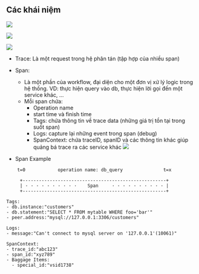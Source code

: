 ## Các khái niệm

![](https://opentracing.io/img/OTHT_2.png)

![](https://opentracing.io/img/OTHT_3.png)

![](https://opentracing.io/img/overview-intro/tracing1_0.png)

- Trace: Là một request trong hệ phân tán (tập hợp của nhiều span)
- Span: 
  - Là một phần của workflow, đại diện cho một đơn vị xử lý logic trong hệ thống. VD: thực hiện query vào db, thực hiện lời gọi đến một service khác, ...
  - Mỗi span chứa:
    - Operation name
    - start time và finish time
    - Tags: chứa thông tin về trace data (những giá trị tồn tại trong suốt span)
    - Logs: capture lại những event trong span (debug)
    - SpanContext: chứa traceID, spanID và các thông tin khác giúp quảng bá trace ra các service khác
    ![](https://opentracing.io/img/overview:tracers/Extract.png)

- Span Example 
```
    t=0            operation name: db_query               t=x

     +-----------------------------------------------------+
     | · · · · · · · · · ·    Span     · · · · · · · · · · |
     +-----------------------------------------------------+

Tags:
- db.instance:"customers"
- db.statement:"SELECT * FROM mytable WHERE foo='bar'"
- peer.address:"mysql://127.0.0.1:3306/customers"

Logs:
- message:"Can't connect to mysql server on '127.0.0.1'(10061)"

SpanContext:
- trace_id:"abc123"
- span_id:"xyz789"
- Baggage Items:
  - special_id:"vsid1738"
```